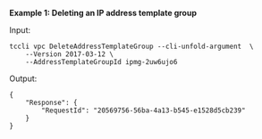 **Example 1: Deleting an IP address template group**



Input: 

```
tccli vpc DeleteAddressTemplateGroup --cli-unfold-argument  \
    --Version 2017-03-12 \
    --AddressTemplateGroupId ipmg-2uw6ujo6
```

Output: 
```
{
    "Response": {
        "RequestId": "20569756-56ba-4a13-b545-e1528d5cb239"
    }
}
```

